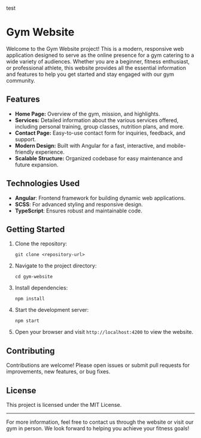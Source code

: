 test
# Gym Website

Welcome to the Gym Website project! This is a modern, responsive web application designed to serve as the online presence for a gym catering to a wide variety of audiences. Whether you are a beginner, fitness enthusiast, or professional athlete, this website provides all the essential information and features to help you get started and stay engaged with our gym community.

## Features
- **Home Page:** Overview of the gym, mission, and highlights.
- **Services:** Detailed information about the various services offered, including personal training, group classes, nutrition plans, and more.
- **Contact Page:** Easy-to-use contact form for inquiries, feedback, and support.
- **Modern Design:** Built with Angular for a fast, interactive, and mobile-friendly experience.
- **Scalable Structure:** Organized codebase for easy maintenance and future expansion.

## Technologies Used
- **Angular**: Frontend framework for building dynamic web applications.
- **SCSS**: For advanced styling and responsive design.
- **TypeScript**: Ensures robust and maintainable code.

## Getting Started
1. Clone the repository:
	```
	git clone <repository-url>
	```
2. Navigate to the project directory:
	```
	cd gym-website
	```
3. Install dependencies:
	```
	npm install
	```
4. Start the development server:
	```
	npm start
	```
5. Open your browser and visit `http://localhost:4200` to view the website.

## Contributing
Contributions are welcome! Please open issues or submit pull requests for improvements, new features, or bug fixes.

## License
This project is licensed under the MIT License.

---

For more information, feel free to contact us through the website or visit our gym in person. We look forward to helping you achieve your fitness goals!
